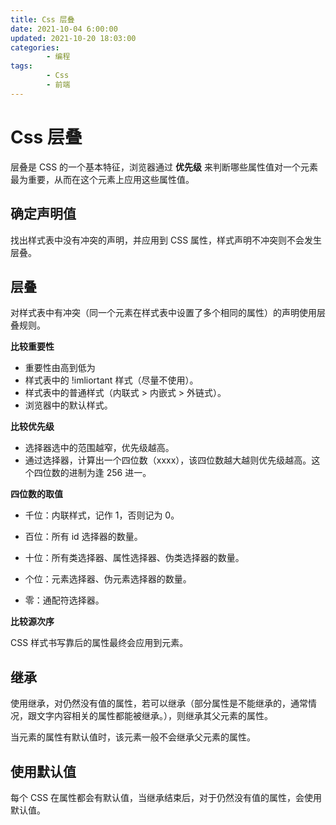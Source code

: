 ```yaml
---
title: Css 层叠
date: 2021-10-04 6:00:00
updated: 2021-10-20 18:03:00
categories:
        - 编程
tags:
        - Css
        - 前端
---
```


# Css 层叠

层叠是 CSS 的一个基本特征，浏览器通过 **优先级** 来判断哪些属性值对一个元素最为重要，从而在这个元素上应用这些属性值。

## 确定声明值

找出样式表中没有冲突的声明，并应用到 CSS 属性，样式声明不冲突则不会发生层叠。

## 层叠

对样式表中有冲突（同一个元素在样式表中设置了多个相同的属性）的声明使用层叠规则。

**比较重要性**

-   重要性由高到低为
-   样式表中的 !imliortant 样式（尽量不使用）。
-   样式表中的普通样式（内联式 > 内嵌式 > 外链式）。
-   浏览器中的默认样式。

**比较优先级**

-   选择器选中的范围越窄，优先级越高。
-   通过选择器，计算出一个四位数（xxxx），该四位数越大越则优先级越高。这个四位数的进制为逢 256 进一。

**四位数的取值**

-   千位：内联样式，记作 1，否则记为 0。
-   百位：所有 id 选择器的数量。
-   十位：所有类选择器、属性选择器、伪类选择器的数量。
-   个位：元素选择器、伪元素选择器的数量。

-   零：通配符选择器。

**比较源次序**

CSS 样式书写靠后的属性最终会应用到元素。

## 继承

使用继承，对仍然没有值的属性，若可以继承（部分属性是不能继承的，通常情况，跟文字内容相关的属性都能被继承。），则继承其父元素的属性。

当元素的属性有默认值时，该元素一般不会继承父元素的属性。

## 使用默认值

每个 CSS 在属性都会有默认值，当继承结束后，对于仍然没有值的属性，会使用默认值。
